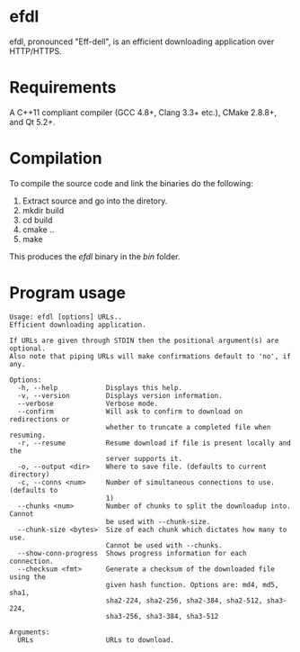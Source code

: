 efdl
====

efdl, pronounced "Eff-dell", is an efficient downloading application
over HTTP/HTTPS.

Requirements
============

A C++11 compliant compiler (GCC 4.8+, Clang 3.3+ etc.), CMake 2.8.8+,
and Qt 5.2+.

Compilation
===========

To compile the source code and link the binaries do the following:

1. Extract source and go into the diretory.
2. mkdir build
3. cd build
4. cmake ..
5. make

This produces the *efdl* binary in the *bin* folder.

Program usage
====
```
Usage: efdl [options] URLs..
Efficient downloading application.

If URLs are given through STDIN then the positional argument(s) are optional.
Also note that piping URLs will make confirmations default to 'no', if any.

Options:
  -h, --help            Displays this help.
  -v, --version         Displays version information.
  --verbose             Verbose mode.
  --confirm             Will ask to confirm to download on redirections or
                        whether to truncate a completed file when resuming.
  -r, --resume          Resume download if file is present locally and the
                        server supports it.
  -o, --output <dir>    Where to save file. (defaults to current directory)
  -c, --conns <num>     Number of simultaneous connections to use. (defaults to
                        1)
  --chunks <num>        Number of chunks to split the downloadup into. Cannot
                        be used with --chunk-size.
  --chunk-size <bytes>  Size of each chunk which dictates how many to use.
                        Cannot be used with --chunks.
  --show-conn-progress  Shows progress information for each connection.
  --checksum <fmt>      Generate a checksum of the downloaded file using the
                        given hash function. Options are: md4, md5, sha1,
                        sha2-224, sha2-256, sha2-384, sha2-512, sha3-224,
                        sha3-256, sha3-384, sha3-512

Arguments:
  URLs                  URLs to download.
```
